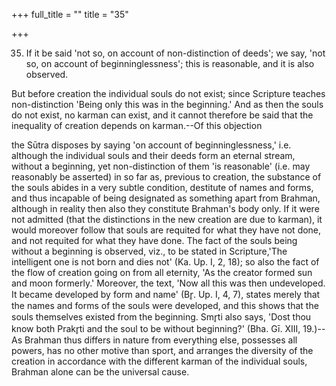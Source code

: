 +++
full_title = ""
title = "35"

+++


35. If it be said 'not so, on account of non-distinction of deeds'; we say, 'not so, on account of beginninglessness'; this is reasonable, and it is also observed.

But before creation the individual souls do not exist; since Scripture teaches non-distinction 'Being only this was in the beginning.' And as then the souls do not exist, no karman can exist, and it cannot therefore be said that the inequality of creation depends on karman.--Of this objection

the Sūtra disposes by saying 'on account of beginninglessness,' i.e. although the individual souls and their deeds form an eternal stream, without a beginning, yet non-distinction of them 'is reasonable' (i.e. may reasonably be asserted) in so far as, previous to creation, the substance of the souls abides in a very subtle condition, destitute of names and forms, and thus incapable of being designated as something apart from Brahman, although in reality then also they constitute Brahman's body only. If it were not admitted (that the distinctions in the new creation are due to karman), it would moreover follow that souls are requited for what they have not done, and not requited for what they have done. The fact of the souls being without a beginning is observed, viz., to be stated in Scripture,'The intelligent one is not born and dies not' (Ka. Up. I, 2, 18); so also the fact of the flow of creation going on from all eternity, 'As the creator formed sun and moon formerly.' Moreover, the text, 'Now all this was then undeveloped. It became developed by form and name' (Br̥. Up. I, 4, 7), states merely that the names and forms of the souls were developed, and this shows that the souls themselves existed from the beginning. Smr̥ti also says, 'Dost thou know both Prakr̥ti and the soul to be without beginning?' (Bha. Gī. XIII, 19.)--As Brahman thus differs in nature from everything else, possesses all powers, has no other motive than sport, and arranges the diversity of the creation in accordance with the different karman of the individual souls, Brahman alone can be the universal cause.

